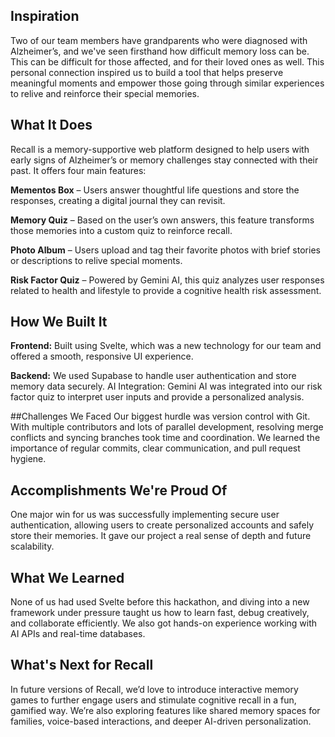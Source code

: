 ## Inspiration
Two of our team members have grandparents who were diagnosed with Alzheimer’s, and we've seen firsthand how difficult memory loss can be. This can be difficult for those affected, and for their loved ones as well. This personal connection inspired us to build a tool that helps preserve meaningful moments and empower those going through similar experiences to relive and reinforce their special memories.

## What It Does
Recall is a memory-supportive web platform designed to help users with early signs of Alzheimer’s or memory challenges stay connected with their past. It offers four main features:

**Mementos Box** – Users answer thoughtful life questions and store the responses, creating a digital journal they can revisit.

**Memory Quiz** – Based on the user’s own answers, this feature transforms those memories into a custom quiz to reinforce recall.

**Photo Album** – Users upload and tag their favorite photos with brief stories or descriptions to relive special moments.

**Risk Factor Quiz** – Powered by Gemini AI, this quiz analyzes user responses related to health and lifestyle to provide a cognitive health risk assessment.

## How We Built It
**Frontend:** Built using Svelte, which was a new technology for our team and offered a smooth, responsive UI experience.

**Backend:** We used Supabase to handle user authentication and store memory data securely.
AI Integration: Gemini AI was integrated into our risk factor quiz to interpret user inputs and provide a personalized analysis.

##Challenges We Faced
Our biggest hurdle was version control with Git. With multiple contributors and lots of parallel development, resolving merge conflicts and syncing branches took time and coordination. We learned the importance of regular commits, clear communication, and pull request hygiene.

## Accomplishments We're Proud Of
One major win for us was successfully implementing secure user authentication, allowing users to create personalized accounts and safely store their memories. It gave our project a real sense of depth and future scalability.

## What We Learned
None of us had used Svelte before this hackathon, and diving into a new framework under pressure taught us how to learn fast, debug creatively, and collaborate efficiently. We also got hands-on experience working with AI APIs and real-time databases.

## What's Next for Recall
In future versions of Recall, we’d love to introduce interactive memory games to further engage users and stimulate cognitive recall in a fun, gamified way. We’re also exploring features like shared memory spaces for families, voice-based interactions, and deeper AI-driven personalization.
